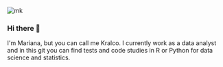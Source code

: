 ![mk](https://user-images.githubusercontent.com/66708768/167747652-eae50eb0-e8e1-48ab-945c-e15feea6c7fb.png)

### Hi there 👋

I'm Mariana, but you can call me Kralco. I currently work as a data analyst and in this git you can find tests and code studies in R or Python for data science and statistics.
